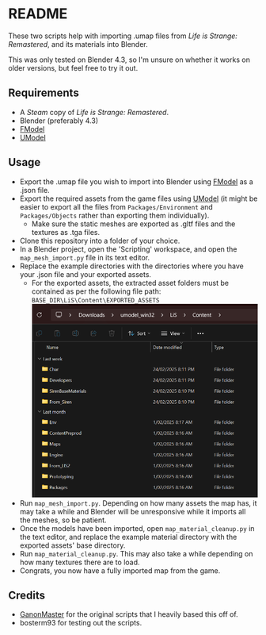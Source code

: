 # README

These two scripts help with importing .umap files from *Life is Strange: Remastered*, and its materials into Blender.

This was only tested on Blender 4.3, so I'm unsure on whether it works on older versions, but feel free to try it out.

## Requirements

- A *Steam* copy of *Life is Strange: Remastered*.
- Blender (preferably 4.3)
- [FModel](https://fmodel.app/)
- [UModel](https://www.gildor.org/en/projects/umodel) 

## Usage

- Export the .umap file you wish to import into Blender using [FModel](https://fmodel.app/) as a .json file.
- Export the required assets from the game files using [UModel](https://www.gildor.org/en/projects/umodel) (it might be easier to export all the files from `Packages/Environment` and `Packages/Objects` rather than exporting them individually).
    - Make sure the static meshes are exported as .gltf files and the textures as .tga files.
- Clone this repository into a folder of your choice.
- In a Blender project, open the 'Scripting' workspace, and open the `map_mesh_import.py` file in its text editor.
- Replace the example directories with the directories where you have your .json file and your exported assets.
    - For the exported assets, the extracted asset folders must be contained as per the following file path: `BASE_DIR\LiS\Content\EXPORTED_ASSETS`
    ![Directory example](images/dir_example.png)
- Run `map_mesh_import.py`. Depending on how many assets the map has, it may take a while and Blender will be unresponsive while it imports all the meshes, so be patient.
- Once the models have been imported, open `map_material_cleanup.py` in the text editor, and replace the example material directory with the exported assets' base directory.
- Run `map_material_cleanup.py`. This may also take a while depending on how many textures there are to load.
- Congrats, you now have a fully imported map from the game.

## Credits

- [GanonMaster](https://github.com/Ganonmaster/Blender-Scripts/tree/master/ue4map-tools) for the original scripts that I heavily based this off of.
- bosterm93 for testing out the scripts.

